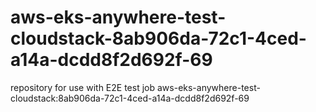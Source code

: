 # aws-eks-anywhere-test-cloudstack-8ab906da-72c1-4ced-a14a-dcdd8f2d692f-69
repository for use with E2E test job aws-eks-anywhere-test-cloudstack:8ab906da-72c1-4ced-a14a-dcdd8f2d692f-69
